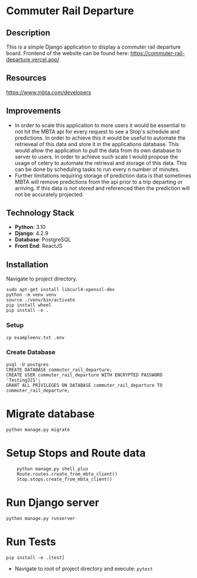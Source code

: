 # Commuter Rail Departure

## Description
This is a simple Django application to display a commuter rail departure board.
Frontend of the website can be found here: https://commuter-rail-departure.vercel.app/

## Resources
https://www.mbta.com/developers

## Improvements
- In order to scale this application to more users it would be essential to not hit the MBTA api for every request to see a Stop's schedule and predictions. In order to achieve this it would be useful to automate the retrieveal of this data and store it in the applications database. This would allow the application to pull the data from its own database to server to users. In order to achieve such scale I would propose the usage of celery to automate the retrieval and storage of this data. This can be done by scheduling tasks to run every n number of minutes.
- Further limitations requiring storage of prediction data is that sometimes MBTA will remove predictions from the api prior to a trip departing or arriving. If this data is not stored and referenced then the prediction will not be accurately projected.

## Technology Stack
- **Python**: 3.10
- **Django**: 4.2.9
- **Database**: PostgreSQL
- **Front End**: ReactJS

## Installation
Navigate to project directory.
```
sudo apt-get install libcurl4-openssl-dev
python -m venv venv
source ./venv/bin/activate
pip install wheel
pip install -e .
```

### Setup
```cp exampleenv.txt .env```

### Create Database
```
psql -U postgres
CREATE DATABASE commuter_rail_departure;
CREATE USER commuter_rail_departure WITH ENCRYPTED PASSWORD 'Testing321';
GRANT ALL PRIVILEGES ON DATABASE commuter_rail_departure TO commuter_rail_departure;
```

# Migrate database
```python manage.py migrate```

# Setup Stops and Route data
```
    python manage.py shell_plus
    Route.routes.create_from_mbta_client()
    Stop.stops.create_from_mbta_client()
```

# Run Django server
```python manage.py runserver```

# Run Tests
```
pip install -e .[test]
```
- Navigate to root of project directory and execute:
    ```pytest```
